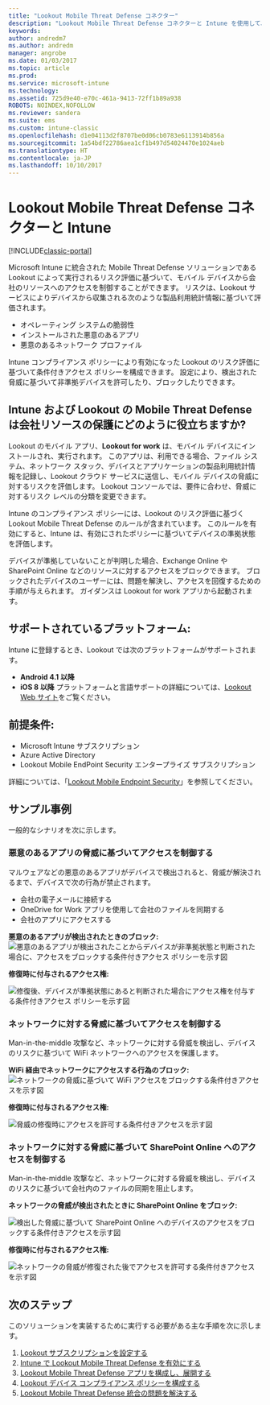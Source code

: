 ```yaml
---
title: "Lookout Mobile Threat Defense コネクター"
description: "Lookout Mobile Threat Defense コネクターと Intune を使用して、デバイス、ネットワーク、アプリケーションのリスクを基にして会社のリソースへのアクセスを保護します。"
keywords: 
author: andredm7
ms.author: andredm
manager: angrobe
ms.date: 01/03/2017
ms.topic: article
ms.prod: 
ms.service: microsoft-intune
ms.technology: 
ms.assetid: 725d9e40-e70c-461a-9413-72ff1b89a938
ROBOTS: NOINDEX,NOFOLLOW
ms.reviewer: sandera
ms.suite: ems
ms.custom: intune-classic
ms.openlocfilehash: d1e04113d2f8707be0d06cb0783e6113914b856a
ms.sourcegitcommit: 1a54bdf22786aea1cf1b497d54024470e1024aeb
ms.translationtype: HT
ms.contentlocale: ja-JP
ms.lasthandoff: 10/10/2017
---
```

# <a name="lookout-mobile-threat-defense-connector-with-intune"></a>Lookout Mobile Threat Defense コネクターと Intune

[!INCLUDE[classic-portal](../includes/classic-portal.md)]

Microsoft Intune に統合された Mobile Threat Defense ソリューションである Lookout によって実行されるリスク評価に基づいて、モバイル デバイスから会社のリソースへのアクセスを制御することができます。 リスクは、Lookout サービスによりデバイスから収集される次のような製品利用統計情報に基づいて評価されます。
- オペレーティング システムの脆弱性
- インストールされた悪意のあるアプリ
- 悪意のあるネットワーク プロファイル

Intune コンプライアンス ポリシーにより有効になった Lookout のリスク評価に基づいて条件付きアクセス ポリシーを構成できます。 設定により、検出された脅威に基づいて非準拠デバイスを許可したり、ブロックしたりできます。

## <a name="how-do-intune-and-lookout-mobile-threat-defense-help-protect-company-resources"></a>Intune および Lookout の Mobile Threat Defense は会社リソースの保護にどのように役立ちますか?
Lookout のモバイル アプリ、**Lookout for work** は、モバイル デバイスにインストールされ、実行されます。 このアプリは、利用できる場合、ファイル システム、ネットワーク スタック、デバイスとアプリケーションの製品利用統計情報を記録し、Lookout クラウド サービスに送信し、モバイル デバイスの脅威に対するリスクを評価します。 Lookout コンソールでは、要件に合わせ、脅威に対するリスク レベルの分類を変更できます。  

Intune のコンプライアンス ポリシーには、Lookout のリスク評価に基づく Lookout Mobile Threat Defense のルールが含まれています。 このルールを有効にすると、Intune は、有効にされたポリシーに基づいてデバイスの準拠状態を評価します。

デバイスが準拠していないことが判明した場合、Exchange Online や SharePoint Online などのリソースに対するアクセスをブロックできます。 ブロックされたデバイスのユーザーには、問題を解決し、アクセスを回復するための手順が与えられます。 ガイダンスは Lookout for work アプリから起動されます。

## <a name="supported-platforms"></a>サポートされているプラットフォーム:
Intune に登録するとき、Lookout では次のプラットフォームがサポートされます。
* **Android 4.1 以降**
* **iOS 8 以降** プラットフォームと言語サポートの詳細については、[Lookout Web サイト](https://personal.support.lookout.com/hc/articles/114094140253)をご覧ください。

## <a name="prerequisites"></a>前提条件:
* Microsoft Intune サブスクリプション
* Azure Active Directory
* Lookout Mobile EndPoint Security エンタープライズ サブスクリプション  

詳細については、「[Lookout Mobile Endpoint Security](https://www.lookout.com/products/mobile-endpoint-security)」を参照してください。

## <a name="sample-scenarios"></a>サンプル事例
一般的なシナリオを次に示します。

### <a name="control-access-based-on-threats-from-malicious-apps"></a>悪意のあるアプリの脅威に基づいてアクセスを制御する
マルウェアなどの悪意のあるアプリがデバイスで検出されると、脅威が解決されるまで、デバイスで次の行為が禁止されます。
* 会社の電子メールに接続する
* OneDrive for Work アプリを使用して会社のファイルを同期する
* 会社のアプリにアクセスする

**悪意のあるアプリが検出されたときのブロック:**
![悪意のあるアプリが検出されたことからデバイスが非準拠状態と判断された場合に、アクセスをブロックする条件付きアクセス ポリシーを示す図](../media/mtp/malicious-apps-blocked.png)

**修復時に付与されるアクセス権:**

![修復後、デバイスが準拠状態にあると判断された場合にアクセス権を付与する条件付きアクセス ポリシーを示す図](../media/mtp/malicious-apps-unblocked.png)

### <a name="control-access-based-on-threat-to-network"></a>ネットワークに対する脅威に基づいてアクセスを制御する
Man-in-the-middle 攻撃など、ネットワークに対する脅威を検出し、デバイスのリスクに基づいて WiFi ネットワークへのアクセスを保護します。

**WiFi 経由でネットワークにアクセスする行為のブロック:**
![ネットワークの脅威に基づいて WiFi アクセスをブロックする条件付きアクセスを示す図](../media/mtp/network-wifi-blocked.png)

**修復時に付与されるアクセス権:**

![脅威の修復時にアクセスを許可する条件付きアクセスを示す図](../media/mtp/network-wifi-unblocked.png)
### <a name="control-access-to-sharepoint-online-based-on-threat-to-network"></a>ネットワークに対する脅威に基づいて SharePoint Online へのアクセスを制御する

Man-in-the-middle 攻撃など、ネットワークに対する脅威を検出し、デバイスのリスクに基づいて会社内のファイルの同期を阻止します。

**ネットワークの脅威が検出されたときに SharePoint Online をブロック:**

![検出した脅威に基づいて SharePoint Online へのデバイスのアクセスをブロックする条件付きアクセスを示す図](../media/mtp/network-spo-blocked.png)


**修復時に付与されるアクセス権:**

![ネットワークの脅威が修復された後でアクセスを許可する条件付きアクセスを示す図](../media/mtp/network-spo-unblocked.png)

## <a name="next-steps"></a>次のステップ
このソリューションを実装するために実行する必要がある主な手順を次に示します。
1.  [Lookout サブスクリプションを設定する](setup-your-lookout-mtd-subscription.md)
2.  [Intune で Lookout Mobile Threat Defense を有効にする](enable-lookout-mtd-connection.md)
3.  [Lookout Mobile Threat Defense アプリを構成し、展開する](configure-deploy-lookout-for-work-app.md)
4.  [Lookout デバイス コンプライアンス ポリシーを構成する](create-lookout-device-compliance-policy.md)
5.  [Lookout Mobile Threat Defense 統合の問題を解決する](/intune-classic/troubleshoot/device-threat-protection-troubleshooting)
